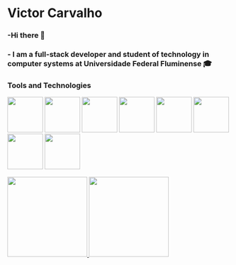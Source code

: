# Victor Carvalho
###  -Hi there 🖖 
###  - I am a full-stack developer and student of technology in computer systems at Universidade Federal Fluminense 🎓


### Tools and Technologies

<img src="https://cdn.jsdelivr.net/gh/devicons/devicon/icons/javascript/javascript-original.svg" width="80"/>  <img src="https://cdn.jsdelivr.net/gh/devicons/devicon/icons/nodejs/nodejs-original.svg" width="80" />   <img src="https://cdn.jsdelivr.net/gh/devicons/devicon/icons/typescript/typescript-original.svg" Tools and Technologies width="80">  <img src="https://cdn.jsdelivr.net/gh/devicons/devicon/icons/react/react-original-wordmark.svg" width="80" />  <img src="https://cdn.jsdelivr.net/gh/devicons/devicon/icons/postgresql/postgresql-original-wordmark.svg" width="80"/> <img src="https://cdn.jsdelivr.net/gh/devicons/devicon/icons/mongodb/mongodb-original-wordmark.svg" width ="80"/>  <img src="https://cdn.jsdelivr.net/gh/devicons/devicon/icons/docker/docker-original.svg" width="80"/> <img src="https://cdn.jsdelivr.net/gh/devicons/devicon/icons/java/java-original.svg" width="80" /> 
               

<div>
<a href="https://github.com/VictorAcarvalho">
<img height="180em" src="https://github-readme-stats.vercel.app/api/top-langs/?username=VictorAcarvalho&layout=compact&langs_count=7&theme=dracula"/>
<img height="180em" src="https://github-readme-stats.vercel.app/api?username=VictorAcarvalho&show_icons=true&theme=dracula&include_all_commits=true&count_private=true"/>
</div>

